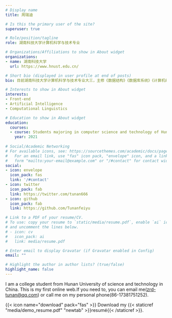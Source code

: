 ```yaml
---
# Display name
title: 周瑞迪

# Is this the primary user of the site?
superuser: true

# Role/position/tagline
role: 湖南科技大学计算机科学与技术专业

# Organizations/Affiliations to show in About widget
organizations:
- name: 湖南科技大学
  url: https://www.hnust.edu.cn/

# Short bio (displayed in user profile at end of posts)
bio: 目前湖南科技大学计算机科学与技术专业大三，主修《数据结构》《数据库系统》《计算机组成原理》《操作系统》《数据分析技术》《软件工程》《计算机网络》；英语四级，英语四级口试C+，普通话二甲，熟悉office等办公软件，常使用office完成项目报告，课程作业；在有明确的目标下执行力强，曾获得学院“奋进奖”。

# Interests to show in About widget
interests:
- Front-end 
- Artificial Intelligence
- Computational Linguistics

# Education to show in About widget
education:
  courses:
  - course: Students majoring in computer science and technology of Hunan University of science and technology
    year: 2021
    
# Social/Academic Networking
# For available icons, see: https://sourcethemes.com/academic/docs/page-builder/#icons
#   For an email link, use "fas" icon pack, "envelope" icon, and a link in the
#   form "mailto:your-email@example.com" or "/#contact" for contact widget.
social:
- icon: envelope
  icon_pack: fas
  link: '/#contact'
- icon: twitter
  icon_pack: fab
  link: https://twitter.com/tunan666
- icon: github
  icon_pack: fab
  link: https://github.com/Tunanfeiyu

# Link to a PDF of your resume/CV.
# To use: copy your resume to `static/media/resume.pdf`, enable `ai` icons in `params.toml`, 
# and uncomment the lines below.
# - icon: cv
#   icon_pack: ai
#   link: media/resume.pdf

# Enter email to display Gravatar (if Gravatar enabled in Config)
email: ""

# Highlight the author in author lists? (true/false)
highlight_name: false
---
```


I am a college student from Hunan University of science and technology in China. This is my first online web.If you need to, you can email me(zrd-tunan@qq.com) or call me on my personal phone(86-17381751252).


{{< icon name="download" pack="fas" >}} Download my {{< staticref "media/demo_resume.pdf" "newtab" >}}resumé{{< /staticref >}}.

